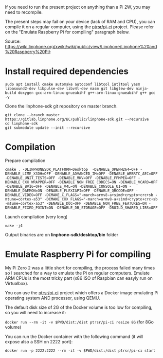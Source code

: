 If you need to run the present project on anything than a Pi 2W, you may need to recompile.

The present steps may fail on your device (lack of RAM and CPU), you can compile it on a regular computer, using the [ptrsr/pi-ci](https://github.com/ptrsr/pi-ci) project. Please refer on the "Emulate Raspberry Pi for compiling" paragraph below.

Source: https://wiki.linphone.org/xwiki/wiki/public/view/Linphone/Linphone%20and%20Raspberry%20Pi/:

# Install required dependencies
`sudo apt install cmake automake autoconf libtool intltool yasm libasound2-dev libpulse-dev libv4l-dev nasm git libglew-dev ninja-build doxygen gcc-arm-linux-gnueabihf g++-arm-linux-gnueabihf g++ gcc -y`  

Clone the linphone-sdk git repository on master branch.

```
git clone --branch master https://gitlab.linphone.org/BC/public/linphone-sdk.git --recursive
cd linphone-sdk
git submodule update --init --recursive
```

# Compilation
Prepare compilation
```
cmake . -DLINPHONESDK_PLATFORM=Desktop  -DENABLE_OPENH264=OFF -DENABLE_LIME_X3DH=OFF -DENABLE_ADVANCED_IM=OFF -DENABLE_WEBRTC_AEC=OFF -DENABLE_UNIT_TESTS=OFF -DENABLE_MKV=OFF -DENABLE_FFMPEG=OFF -DENABLE_CXX_WRAPPER=OFF -DENABLE_NON_FREE_CODECS=ON -DENABLE_VCARD=OFF -DENABLE_BV16=OFF -DENABLE_V4L=ON -DENABLE_CONSOLE_UI=ON -DENABLE_DAEMON=ON -DENABLE_FLEXIAPI=OFF -DENABLE_QRCODE=OFF -DENABLE_VIDEO=OFF -DCMAKE_C_FLAGS="-march=armv8-a+simd+crypto+crc+sb -mtune=cortex-a53" -DCMAKE_CXX_FLAGS="-march=armv8-a+simd+crypto+crc+sb -mtune=cortex-a53" -DENABLE_DOC=OFF -DENABLE_NON_FREE_FEATURES=ON -DENABLE_FIXED_POINT=ON -DENABLE_DB_STORAGE=OFF -DBUILD_SHARED_LIBS=OFF
```

Launch compilation (very long)

`make -j4`

Output binaries are on **linphone-sdk/desktop/bin** folder

# Emulate Raspberry Pi for compiling
My Pi Zero 2 was a little short for compiling, the process failed many times so I searched for a way to emulate the Pi on regular computers.
Emulate ARM CPUs is the most tricky part (x86 ISO of Raspbian can easyly run on Virtualbox).

You can use the [ptrsr/pi-ci](https://github.com/ptrsr/pi-ci) project which offers a Docker image emulating Pi operating system AND processor, using QEMU.

The default disk size of 2G of the Docker volume is too low for compiling, so you will need to increase it:

`docker run --rm -it -v $PWD/dist:/dist ptrsr/pi-ci resize 8G` (for 8Go volume)

You can run the Docker container with the following command (it will expose also a SSH on 2222 port):

`docker run -p 2222:2222 --rm -it -v $PWD/dist:/dist ptrsr/pi-ci start`
